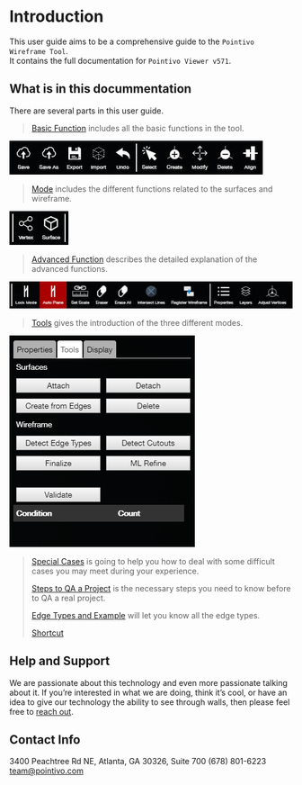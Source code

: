 # Introduction

This user guide aims to be a comprehensive guide to the `Pointivo Wireframe Tool`.  
It contains the full documentation for `Pointivo Viewer v571`.

## What is in this docummentation

There are several parts in this user guide.

> [Basic Function](basic-function/) includes all the basic functions in the tool.

![](.gitbook/assets/basic.jpg)

> [Mode](mode/) includes the different functions related to the surfaces and wireframe.

![](.gitbook/assets/mode.jpg)

> [Advanced Function](advanced-function/) describes the detailed explanation of the advanced functions.

![](.gitbook/assets/advanced.jpg)

> [Tools](tools/) gives the introduction of the three different modes.

![](.gitbook/assets/tools%20%281%29.png)



> [Special Cases](special-cases/) is going to help you how to deal with some difficult cases you may meet during your experience.
>
> [Steps to QA a Project](steps-to-qa-a-project.md) is the necessary steps you need to know before to QA a real project.
>
> [Edge Types and Example](edge-types-and-example.md) will let you know all the edge types.
>
> [Shortcut](shortcut.md)



## Help and Support

We are passionate about this technology and even more passionate talking about it. If you’re interested in what we are doing, think it’s cool, or have an idea to give our technology the ability to see through walls, then please feel free to [reach out](http://pointivo.com/contact/).

## Contact Info

3400 Peachtree Rd NE, Atlanta, GA 30326, Suite 700
\(678\) 801-6223  
team@pointivo.com


